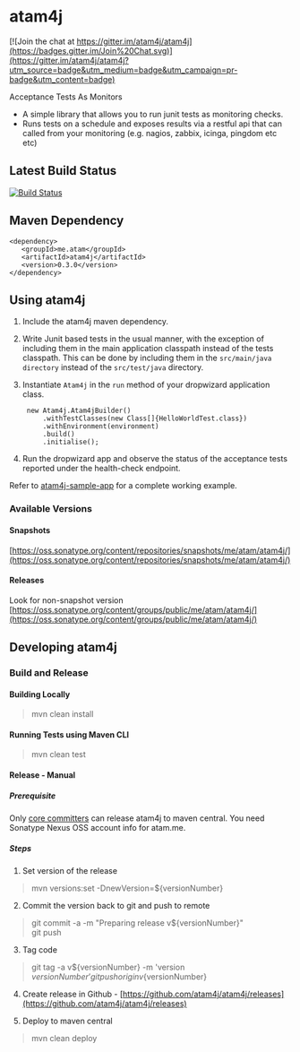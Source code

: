 atam4j
======

[![Join the chat at https://gitter.im/atam4j/atam4j](https://badges.gitter.im/Join%20Chat.svg)](https://gitter.im/atam4j/atam4j?utm_source=badge&utm_medium=badge&utm_campaign=pr-badge&utm_content=badge)

Acceptance Tests As Monitors

* A simple library that allows you to run junit tests as monitoring checks.
* Runs tests on a schedule and exposes results via a restful api that can called from your monitoring (e.g. nagios, zabbix, icinga, pingdom etc etc)

## Latest Build Status

[![Build Status](https://travis-ci.org/atam4j/atam4j.svg?branch=master)](https://travis-ci.org/atam4j/atam4j)

## Maven Dependency
    <dependency>    
       <groupId>me.atam</groupId>    
       <artifactId>atam4j</artifactId>    
       <version>0.3.0</version>    
    </dependency>

## Using atam4j

1. Include the atam4j maven dependency.

2. Write Junit based tests in the usual manner, with the exception of including them in the main application classpath 
instead of the tests classpath. This can be done by including them in the `src/main/java directory` instead of the 
`src/test/java` directory.

3. Instantiate  `Atam4j` in the `run` method of your dropwizard application class.    

        new Atam4j.Atam4jBuilder()     
            .withTestClasses(new Class[]{HelloWorldTest.class})     
            .withEnvironment(environment)      
            .build()      
            .initialise();

4. Run the dropwizard app and observe the status of the acceptance tests reported under the health-check endpoint.

Refer to [atam4j-sample-app](https://github.com/atam4j/atam4j-sample-app) for a complete working example.

### Available Versions
#### Snapshots
[https://oss.sonatype.org/content/repositories/snapshots/me/atam/atam4j/](https://oss.sonatype.org/content/repositories/snapshots/me/atam/atam4j/)

#### Releases
Look for non-snapshot version
[https://oss.sonatype.org/content/groups/public/me/atam/atam4j/](https://oss.sonatype.org/content/groups/public/me/atam/atam4j/)

## Developing atam4j
    
### Build and Release

#### Building Locally
> mvn clean install

#### Running Tests using Maven CLI
> mvn clean test

#### Release - Manual
##### Prerequisite
Only [core committers](Core-Committers.md) can release atam4j to maven central. You need Sonatype Nexus OSS account info for atam.me.

##### Steps

1. Set version of the release    
> mvn versions:set -DnewVersion=${versionNumber}

2. Commit the version back to git and push to remote 
> git commit -a -m "Preparing release v${versionNumber}"    
git push

3. Tag code 
> git tag -a v${versionNumber} -m 'version ${versionNumber}’
git push origin v${versionNumber}
    
4. Create release in Github - [https://github.com/atam4j/atam4j/releases](https://github.com/atam4j/atam4j/releases)    

5. Deploy to maven central    
> mvn clean deploy







